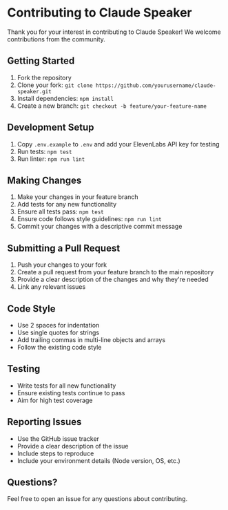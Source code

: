 # Contributing to Claude Speaker

Thank you for your interest in contributing to Claude Speaker! We welcome contributions from the community.

## Getting Started

1. Fork the repository
2. Clone your fork: `git clone https://github.com/yourusername/claude-speaker.git`
3. Install dependencies: `npm install`
4. Create a new branch: `git checkout -b feature/your-feature-name`

## Development Setup

1. Copy `.env.example` to `.env` and add your ElevenLabs API key for testing
2. Run tests: `npm test`
3. Run linter: `npm run lint`

## Making Changes

1. Make your changes in your feature branch
2. Add tests for any new functionality
3. Ensure all tests pass: `npm test`
4. Ensure code follows style guidelines: `npm run lint`
5. Commit your changes with a descriptive commit message

## Submitting a Pull Request

1. Push your changes to your fork
2. Create a pull request from your feature branch to the main repository
3. Provide a clear description of the changes and why they're needed
4. Link any relevant issues

## Code Style

- Use 2 spaces for indentation
- Use single quotes for strings
- Add trailing commas in multi-line objects and arrays
- Follow the existing code style

## Testing

- Write tests for all new functionality
- Ensure existing tests continue to pass
- Aim for high test coverage

## Reporting Issues

- Use the GitHub issue tracker
- Provide a clear description of the issue
- Include steps to reproduce
- Include your environment details (Node version, OS, etc.)

## Questions?

Feel free to open an issue for any questions about contributing.